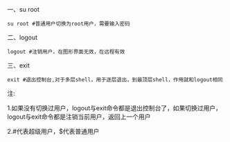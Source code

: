 一、su root

```shell
su root #普通用户切换为root用户，需要输入密码
```

二、logout

```shell
logout #注销用户，在图形界面无效，在远程有效
```

三、exit

```shell
exit #退出控制台,对于多层shell，用于逐层退出，到最顶层shell，作用就和logout相同
```

注:

1.如果没有切换过用户，logout与exit命令都是退出控制台了，如果切换过用户，logout与exit命令都是注销当前用户，返回上一个用户

2.#代表超级用户，$代表普通用户